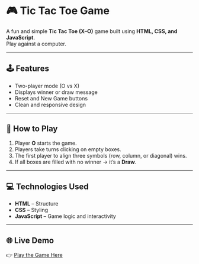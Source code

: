 # 🎮 Tic Tac Toe Game

A fun and simple **Tic Tac Toe (X–O)** game built using **HTML, CSS, and JavaScript**.  
Play against a computer.

---

## 🕹️ Features
- Two-player mode (O vs X)
- Displays winner or draw message
- Reset and New Game buttons
- Clean and responsive design

---

## 🚀 How to Play
1. Player **O** starts the game.  
2. Players take turns clicking on empty boxes.  
3. The first player to align three symbols (row, column, or diagonal) wins.  
4. If all boxes are filled with no winner → it’s a **Draw**.

---

## 💻 Technologies Used
- **HTML** – Structure  
- **CSS** – Styling  
- **JavaScript** – Game logic and interactivity

---

## 🌐 Live Demo
👉 [Play the Game Here](https://github.com/KrinalKatrodiya/Tic_Tac_Toe/)  



